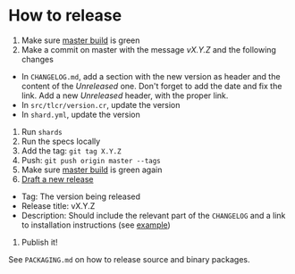 # How to release

1. Make sure [master build](https://travis-ci.org/porras/tlcr) is green
1. Make a commit on master with the message *vX.Y.Z* and the following changes
  * In `CHANGELOG.md`, add a section with the new version as header and the content of the *Unreleased* one. Don't forget to add the date and fix the link. Add a new *Unreleased* header, with the proper link.
  * In `src/tlcr/version.cr`, update the version
  * In `shard.yml`, update the version
1. Run `shards`
1. Run the specs locally
1. Add the tag: `git tag X.Y.Z`
1. Push: `git push origin master --tags`
1. Make sure [master build](https://travis-ci.org/porras/tlcr) is green again
1. [Draft a new release](https://github.com/porras/tlcr/releases/new)
  * Tag: The version being released
  * Release title: vX.Y.Z
  * Description: Should include the relevant part of the `CHANGELOG` and a link to installation instructions (see [example](https://github.com/porras/tlcr/releases/tag/0.3.1))
1. Publish it!

See `PACKAGING.md` on how to release source and binary packages.
